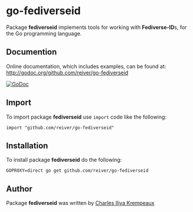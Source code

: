 # go-fediverseid

Package **fediverseid** implements tools for working with **Fediverse-ID**s, for the Go programming language.

## Documention

Online documentation, which includes examples, can be found at: http://godoc.org/github.com/reiver/go-fediverseid

[![GoDoc](https://godoc.org/github.com/reiver/go-fediverseid?status.svg)](https://godoc.org/github.com/reiver/go-fediverseid)

## Import

To import package **fediverseid** use `import` code like the following:
```
import "github.com/reiver/go-fediverseid"
```

## Installation

To install package **fediverseid** do the following:
```
GOPROXY=direct go get github.com/reiver/go-fediverseid
```

## Author

Package **fediverseid** was written by [Charles Iliya Krempeaux](http://reiver.link)
